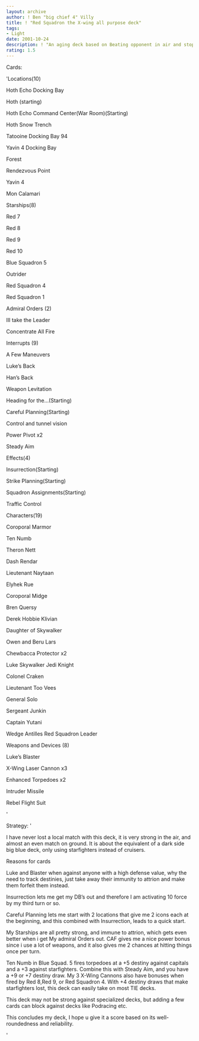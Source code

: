 ```yaml
---
layout: archive
author: ! Ben "big chief 4" Villy
title: ! "Red Squadron the X-wing all purpose deck"
tags:
- Light
date: 2001-10-24
description: ! "An aging deck based on Beating opponent in air and stopping them on the ground from draining- well balanced."
rating: 1.5
---
```

Cards: 

'Locations(10)


Hoth Echo Docking Bay

Hoth (starting)

Hoth Echo Command Center(War Room)(Starting)

Hoth Snow Trench

Tatooine Docking Bay 94

Yavin 4 Docking Bay

Forest

Rendezvous Point

Yavin 4

Mon Calamari


Starships(8)


Red 7

Red 8

Red 9

Red 10

Blue Squadron 5

Outrider

Red Squadron 4

Red Squadron 1


Admiral Orders (2)


III take the Leader

Concentrate All Fire


Interrupts (9)

A Few Maneuvers

Luke’s Back

Han’s Back

Weapon Levitation

Heading for the...(Starting)

Careful Planning(Starting)


Control and tunnel vision

Power Pivot x2

Steady Aim


Effects(4)


Insurrection(Starting)

Strike Planning(Starting)

Squadron Assignments(Starting)

Traffic Control


Characters(19)


Coroporal Marmor

Ten Numb

Theron Nett

Dash Rendar

Lieutenant Naytaan

Elyhek Rue

Coroporal Midge

Bren Quersy

Derek Hobbie Klivian

Daughter of Skywalker

Owen and Beru Lars

Chewbacca Protector x2

Luke Skywalker Jedi Knight

Colonel Craken

Lieutenant Too Vees

General Solo

Sergeant Junkin

Captain Yutani

Wedge Antilles Red Squadron Leader


Weapons and Devices (8)


Luke’s Blaster

X-Wing Laser Cannon x3

Enhanced Torpedoes x2

Intruder Missile

Rebel Flight Suit



'

Strategy: '

I have never lost a local match with this deck, it is very strong in the air, and almost an even match on ground. It is about the equivalent of a dark side big blue deck, only using starfighters instead of cruisers.


Reasons for cards

Luke and Blaster when against anyone with a high defense value, why the need to track destinies, just take away their immunity to attrion and make them forfeit them instead.


Insurrection lets me get my DB’s out and therefore I am activating 10 force by my third turn or so.


Careful Planning lets me start with 2 locations that give me 2 icons each at the beginning, and this combined with Insurrection, leads to a quick start.


My Starships are all pretty strong, and immune to attrion, which gets even better when i get My admiral Orders out.  CAF gives me a nice power bonus since i use a lot of weapons, and it also gives me 2 chances at hitting things once per turn.


Ten Numb in Blue Squad. 5 fires torpedoes at a +5 destiny against capitals and a +3 against starfighters.  Combine this with Steady Aim, and you have a +9 or +7 destiny draw.  My 3 X-Wing Cannons also have bonuses when fired by Red 8,Red 9, or Red Squadron 4.  With +4 destiny draws that make starfighters lost, this deck can easily take on most TIE decks.


This deck may not be strong against specialized decks, but adding a few cards can block against decks like Podracing etc.

This concludes my deck, I hope u give it a score based on its well-roundedness and reliability.


'